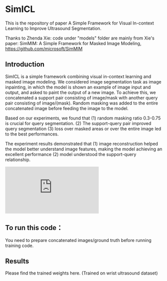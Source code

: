 # SimICL

This is the repository of paper A Simple Framework for Visual In-context Learning  to Improve Ultrasound Segmentation.

Thanks to Zhenda Xie: code under "models" folder are mainly from Xie's paper: SimMIM: A Simple Framework for Masked Image Modeling, https://github.com/microsoft/SimMIM

## Introduction

SimICL is a simple framework combining visual in-context learning and masked image modeling. We considered image segmentation task as image inpainting, in which the model is shown an example of image input and output, and asked to paint the output of a new image. To achieve this, we concatenated a support pair consisting of image/mask with another query pair consisting of image/(mask). Random masking was added to the entire concatenated image before feeding the image to the model. 

Based on our experiments, we found that (1) random masking ratio 0.3-0.75 is crucial for query segmentation. (2) The support-query pair improved query segmentation (3) loss over masked areas or over the entire image led to the best performances. 

The experiment results demonstrated that (1) image reconstruction helped the model better understand image features, making the model achieving an excellent performance (2) model understood the support-query relationship.

![Image text](https://github.com/yuyue2uofa/repository/master/SimICL/figures/figure1.pdf)
## To run this code：

You need to prepare concatenated images/ground truth before running training code.

## Results

Please find the trained weights here. (Trained on wrist ultrasound dataset)
